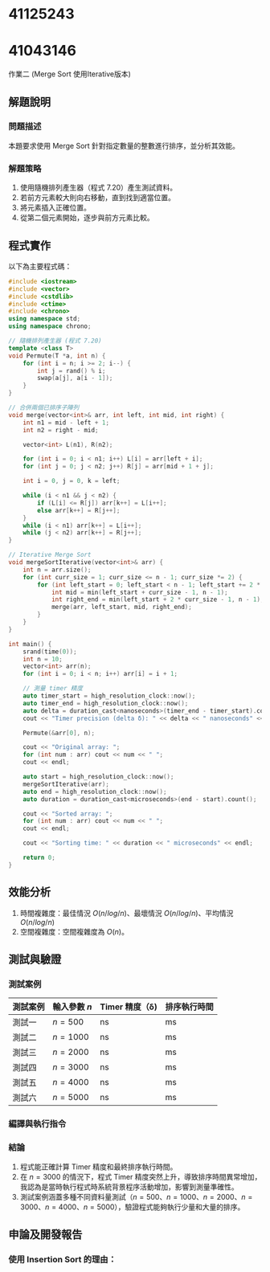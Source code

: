 # 41125243 
# 41043146

作業二 (Merge Sort 使用Iterative版本)

## 解題說明

### 問題描述

本題要求使用 Merge Sort 針對指定數量的整數進行排序，並分析其效能。

### 解題策略

1. 使用隨機排列產生器（程式 7.20）產生測試資料。
2. 若前方元素較大則向右移動，直到找到適當位置。
3. 將元素插入正確位置。
4. 從第二個元素開始，逐步與前方元素比較。

## 程式實作

以下為主要程式碼：

```cpp
#include <iostream>
#include <vector>
#include <cstdlib>
#include <ctime>
#include <chrono>
using namespace std;
using namespace chrono;

// 隨機排列產生器 (程式 7.20)
template <class T>
void Permute(T *a, int n) {
    for (int i = n; i >= 2; i--) {
        int j = rand() % i;
        swap(a[j], a[i - 1]);
    }
}

// 合併兩個已排序子陣列
void merge(vector<int>& arr, int left, int mid, int right) {
    int n1 = mid - left + 1;
    int n2 = right - mid;

    vector<int> L(n1), R(n2);

    for (int i = 0; i < n1; i++) L[i] = arr[left + i];
    for (int j = 0; j < n2; j++) R[j] = arr[mid + 1 + j];

    int i = 0, j = 0, k = left;

    while (i < n1 && j < n2) {
        if (L[i] <= R[j]) arr[k++] = L[i++];
        else arr[k++] = R[j++];
    }
    while (i < n1) arr[k++] = L[i++];
    while (j < n2) arr[k++] = R[j++];
}

// Iterative Merge Sort
void mergeSortIterative(vector<int>& arr) {
    int n = arr.size();
    for (int curr_size = 1; curr_size <= n - 1; curr_size *= 2) {
        for (int left_start = 0; left_start < n - 1; left_start += 2 * curr_size) {
            int mid = min(left_start + curr_size - 1, n - 1);
            int right_end = min(left_start + 2 * curr_size - 1, n - 1);
            merge(arr, left_start, mid, right_end);
        }
    }
}

int main() {
    srand(time(0));
    int n = 10;
    vector<int> arr(n);
    for (int i = 0; i < n; i++) arr[i] = i + 1;

    // 測量 timer 精度
    auto timer_start = high_resolution_clock::now();
    auto timer_end = high_resolution_clock::now();
    auto delta = duration_cast<nanoseconds>(timer_end - timer_start).count();
    cout << "Timer precision (delta δ): " << delta << " nanoseconds" << endl;

    Permute(&arr[0], n);

    cout << "Original array: ";
    for (int num : arr) cout << num << " ";
    cout << endl;

    auto start = high_resolution_clock::now();
    mergeSortIterative(arr);
    auto end = high_resolution_clock::now();
    auto duration = duration_cast<microseconds>(end - start).count();

    cout << "Sorted array: ";
    for (int num : arr) cout << num << " ";
    cout << endl;

    cout << "Sorting time: " << duration << " microseconds" << endl;

    return 0;
}
```

## 效能分析

1. 時間複雜度：最佳情況 $O(n/log/n)$、最壞情況 $O(n/log/n)$、平均情況 $O(n/log/n)$
2. 空間複雜度：空間複雜度為 $O(n)$。

## 測試與驗證

### 測試案例

| 測試案例 | 輸入參數 $n$ | Timer 精度（δ) | 排序執行時間 |
|----------|--------------|--------------|-------------|
| 測試一   | $n = 500$    | ns        | ms         |
| 測試二   | $n = 1000$   | ns        | ms        |
| 測試三   | $n = 2000$   | ns        | ms        |
| 測試四   | $n = 3000$   | ns        | ms       |
| 測試五   | $n = 4000$   | ns        | ms        | 
| 測試六   | $n = 5000$   | ns        | ms        | 

### 編譯與執行指令



### 結論

1. 程式能正確計算 Timer 精度和最終排序執行時間。  
2. 在 $n = 3000$ 的情況下，程式 Timer 精度突然上升，導致排序時間異常增加，我認為是當時執行程式時系統背景程序活動增加，影響到測量準確性。
3. 測試案例涵蓋多種不同資料量測試（$n = 500$、$n = 1000$、$n = 2000$、$n = 3000$、$n = 4000$、$n = 5000$），驗證程式能夠執行少量和大量的排序。

## 申論及開發報告

### 使用 Insertion Sort 的理由：
